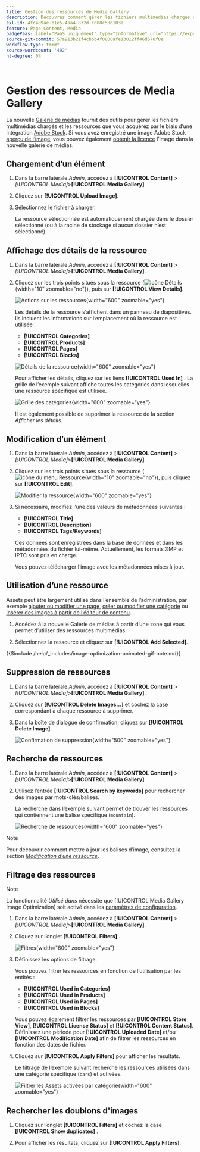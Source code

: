 ```yaml
---
title: Gestion des ressources de Media Gallery
description: Découvrez comment gérer les fichiers multimédias chargés et les ressources que vous acquérez par le biais d’une intégration Adobe Stock.
exl-id: 4fc489ae-b1e5-4aa4-832d-cd88c58d103a
feature: Page Content, Media
badgePaas: label="PaaS uniquement" type="Informative" url="https://experienceleague.adobe.com/en/docs/commerce/user-guides/product-solutions" tooltip="S’applique uniquement aux projets Adobe Commerce on Cloud (infrastructure PaaS gérée par Adobe) et aux projets On-premise."
source-git-commit: 57a913b21f4cbbb4f0800afe13012ff46d578f8e
workflow-type: tm+mt
source-wordcount: '492'
ht-degree: 0%

---
```


# Gestion des ressources de Media Gallery

La nouvelle [Galerie de médias](media-gallery.md) fournit des outils pour gérer les fichiers multimédias chargés et les ressources que vous acquérez par le biais d’une intégration [Adobe Stock](adobe-stock.md). Si vous avez enregistré une image Adobe Stock [aperçu de l’image](adobe-stock-save-preview.md), vous pouvez également [obtenir la licence](adobe-stock-license-image.md) l’image dans la nouvelle galerie de médias.

## Chargement d’un élément

1. Dans la barre latérale _Admin_, accédez à **[!UICONTROL Content]** > _[!UICONTROL Media]_>**[!UICONTROL Media Gallery]**.

1. Cliquez sur **[!UICONTROL Upload Image]**.

1. Sélectionnez le fichier à charger.

   La ressource sélectionnée est automatiquement chargée dans le dossier sélectionné (ou à la racine de stockage si aucun dossier n’est sélectionné).

## Affichage des détails de la ressource

1. Dans la barre latérale _Admin_, accédez à **[!UICONTROL Content]** > _[!UICONTROL Media]_>**[!UICONTROL Media Gallery]**.

1. Cliquez sur les trois points situés sous la ressource (![icône Détails](./assets/media-gallery-asset-menu-icon.png){width="10" zoomable="no"}), puis sur **[!UICONTROL View Details]**.

   ![Actions sur les ressources](./assets/media-gallery-asset-actions.png){width="600" zoomable="yes"}

   Les détails de la ressource s’affichent dans un panneau de diapositives. Ils incluent les informations sur l’emplacement où la ressource est utilisée :

   - **[!UICONTROL Categories]**
   - **[!UICONTROL Products]**
   - **[!UICONTROL Pages]**
   - **[!UICONTROL Blocks]**

   ![Détails de la ressource](./assets/media-gallery-asset-details.png){width="600" zoomable="yes"}

   Pour afficher les détails, cliquez sur les liens **[!UICONTROL Used In]** . La grille de l’exemple suivant affiche toutes les catégories dans lesquelles une ressource spécifique est utilisée.

   ![Grille des catégories](./assets/media-gallery-asset-categories.png){width="600" zoomable="yes"}

   Il est également possible de supprimer la ressource de la section _Afficher les détails_.

## Modification d’un élément

1. Dans la barre latérale _Admin_, accédez à **[!UICONTROL Content]** > _[!UICONTROL Media]_>**[!UICONTROL Media Gallery]**.

1. Cliquez sur les trois points situés sous la ressource (![icône du menu Ressource](./assets/media-gallery-asset-menu-icon.png){width="10" zoomable="no"}), puis cliquez sur **[!UICONTROL Edit]**.

   ![Modifier la ressource](./assets/media-gallery-edit-asset.png){width="600" zoomable="yes"}

1. Si nécessaire, modifiez l’une des valeurs de métadonnées suivantes :

   - **[!UICONTROL Title]**
   - **[!UICONTROL Description]**
   - **[!UICONTROL Tags/Keywords]**

   Ces données sont enregistrées dans la base de données et dans les métadonnées du fichier lui-même. Actuellement, les formats XMP et IPTC sont pris en charge.

   Vous pouvez télécharger l’image avec les métadonnées mises à jour.

## Utilisation d’une ressource

Assets peut être largement utilisé dans l’ensemble de l’administration, par exemple [ajouter ou modifier une page](page-add.md), [créer ou modifier une catégorie](../catalog/category-create.md) ou [insérer des images à partir de l’éditeur de contenu](editor-insert-image.md).

1. Accédez à la nouvelle Galerie de médias à partir d’une zone qui vous permet d’utiliser des ressources multimédias.

1. Sélectionnez la ressource et cliquez sur **[!UICONTROL Add Selected]**.

{{$include /help/_includes/image-optimization-animated-gif-note.md}}

## Suppression de ressources

1. Dans la barre latérale _Admin_, accédez à **[!UICONTROL Content]** > _[!UICONTROL Media]_>**[!UICONTROL Media Gallery]**.

1. Cliquez sur **[!UICONTROL Delete Images...]** et cochez la case correspondant à chaque ressource à supprimer.

1. Dans la boîte de dialogue de confirmation, cliquez sur **[!UICONTROL Delete Image]**.

   ![Confirmation de suppression](./assets/media-gallery-bulk-delete-confirm.png){width="500" zoomable="yes"}

## Recherche de ressources

1. Dans la barre latérale _Admin_, accédez à **[!UICONTROL Content]** > _[!UICONTROL Media]_>**[!UICONTROL Media Gallery]**.

1. Utilisez l’entrée **[!UICONTROL Search by keywords]** pour rechercher des images par mots-clés/balises.

   La recherche dans l’exemple suivant permet de trouver les ressources qui contiennent une balise spécifique (`mountain`).

   ![Recherche de ressources](./assets/media-gallery-asset-search.png){width="600" zoomable="yes"}

>[!NOTE]
>
>Pour découvrir comment mettre à jour les balises d’image, consultez la section _[Modification d’une ressource](#edit-an-asset)_.

## Filtrage des ressources

>[!NOTE]
>
>La fonctionnalité _Utilisé dans_ nécessite que [!UICONTROL Media Gallery Image Optimization] soit activé dans les [paramètres de configuration](media-gallery-image-optimization.md).

1. Dans la barre latérale _Admin_, accédez à **[!UICONTROL Content]** > _[!UICONTROL Media]_>**[!UICONTROL Media Gallery]**.

1. Cliquez sur l’onglet **[!UICONTROL Filters]** .

   ![ Filtres ](./assets/media-gallery-filters.png){width="600" zoomable="yes"}

1. Définissez les options de filtrage.

   Vous pouvez filtrer les ressources en fonction de l’utilisation par les entités :

   - **[!UICONTROL Used in Categories]**
   - **[!UICONTROL Used in Products]**
   - **[!UICONTROL Used in Pages]**
   - **[!UICONTROL Used in Blocks]**

   Vous pouvez également filtrer les ressources par **[!UICONTROL Store View]**, **[!UICONTROL License Status]** et **[!UICONTROL Content Status]**. Définissez une période pour **[!UICONTROL Uploaded Date]** et/ou **[!UICONTROL Modification Date]** afin de filtrer les ressources en fonction des dates de fichier.

1. Cliquez sur **[!UICONTROL Apply Filters]** pour afficher les résultats.

   Le filtrage de l’exemple suivant recherche les ressources utilisées dans une catégorie spécifique (`cars`) et activées.

   ![Filtrer les Assets activées par catégorie](./assets/media-gallery-filter-by-category.png){width="600" zoomable="yes"}

## Rechercher les doublons d&#39;images

1. Cliquez sur l’onglet **[!UICONTROL Filters]** et cochez la case **[!UICONTROL Show duplicates]** .

1. Pour afficher les résultats, cliquez sur **[!UICONTROL Apply Filters]**.
